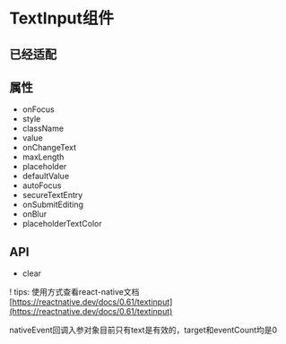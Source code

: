 # TextInput组件

## 已经适配
## 属性
* onFocus
* style
* className
* value
* onChangeText
* maxLength
* placeholder
* defaultValue
* autoFocus
* secureTextEntry
* onSubmitEditing
* onBlur
* placeholderTextColor

## API
* clear

! tips: 使用方式查看react-native文档
[https://reactnative.dev/docs/0.61/textinput](https://reactnative.dev/docs/0.61/textinput)

nativeEvent回调入参对象目前只有text是有效的，target和eventCount均是0

